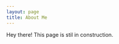 ```yaml
---
layout: page
title: About Me
---
```


<p class="message">
  Hey there! This page is stil in construction.
</p>
